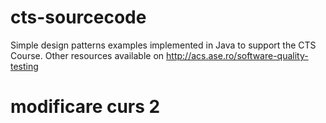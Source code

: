 # cts-sourcecode

Simple design patterns examples implemented in Java to support the CTS Course. Other resources available on http://acs.ase.ro/software-quality-testing

# modificare curs 2

